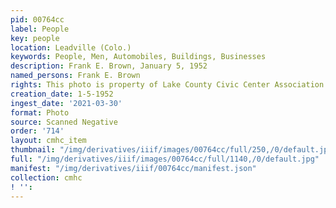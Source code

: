 ```yaml
---
pid: 00764cc
label: People
key: people
location: Leadville (Colo.)
keywords: People, Men, Automobiles, Buildings, Businesses
description: Frank E. Brown, January 5, 1952
named_persons: Frank E. Brown
rights: This photo is property of Lake County Civic Center Association.
creation_date: 1-5-1952
ingest_date: '2021-03-30'
format: Photo
source: Scanned Negative
order: '714'
layout: cmhc_item
thumbnail: "/img/derivatives/iiif/images/00764cc/full/250,/0/default.jpg"
full: "/img/derivatives/iiif/images/00764cc/full/1140,/0/default.jpg"
manifest: "/img/derivatives/iiif/00764cc/manifest.json"
collection: cmhc
! '': 
---
```

